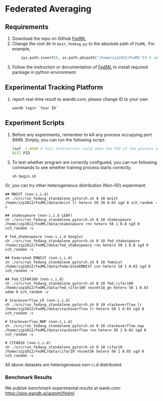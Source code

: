 # Federated Averaging

## Requirements

1. Download the repo on Github [FedML](https://github.com/FedML-AI/FedML)
2. Change the root dir in `main_fedavg.py` to the absolute path of `FedML`. For example,
    ```python
        sys.path.insert(0, os.path.abspath("/home/zzp1012/FedML")) # add the root dir of FedML
    ```
3. Follow the instruction or documentation of [FedML](https://github.com/FedML-AI/FedML) to install required package in python environment.

## Experimental Tracking Platform 

1. report real-time result to wandb.com, please change ID to your own
    ```
    wandb login `Your ID`
    ```

## Experiment Scripts

1. Before any experiments, remember to kill any process occupying port 8999. Simply, you can run the following script:
    ```bash
    lsof -i:8999 # this instruction could show the PID of the process occupying port 8999
    kill PID
    ```

2. To test whether program are correctly configured, you can run following commands to see whether training process starts correctly.
    ```
    sh begin.sh
    ```

Or, you can try other heterogeneous distribution (Non-IID) experiment:
``` 
## MNIST (non-i.i.d)
sh ./src/run_fedavg_standalone_pytorch.sh 0 10 mnist /home/zzp1012/FedML/data/mnist lr hetero 50 20 0.03 sgd 0 sch_random -v

## shakespeare (non-i.i.d LEAF)
sh ./src/run_fedavg_standalone_pytorch.sh 0 10 shakespeare /home/zzp1012/FedML/data/shakespeare rnn hetero 50 1 0.8 sgd 0 sch_random -v

# fed_shakespeare (non-i.i.d Google)
sh ./src/run_fedavg_standalone_pytorch.sh 0 10 fed_shakespeare /home/zzp1012/FedML/data/fed_shakespeare rnn hetero 50 1 0.8 sgd 0 sch_random -v

## Federated EMNIST (non-i.i.d)
sh ./src/run_fedavg_standalone_pytorch.sh 0 10 femnist /home/zzp1012/FedML/data/FederatedEMNIST cnn hetero 50 1 0.03 sgd 0 sch_random -v

## Fed_CIFAR100 (non-i.i.d)
sh ./src/run_fedavg_standalone_pytorch.sh 0 10 fed_cifar100 /home/zzp1012/FedML/data/fed_cifar100 resnet18_gn hetero 50 1 0.03 adam 0 sch_random -v

# Stackoverflow_LR (non-i.i.d)
sh ./src/run_fedavg_standalone_pytorch.sh 0 10 stackoverflow_lr /home/zzp1012/FedML/data/stackoverflow lr hetero 50 1 0.03 sgd 0 sch_random -v

# Stackoverflow_NWP (non-i.i.d)
sh ./src/run_fedavg_standalone_pytorch.sh 0 10 stackoverflow_nwp /home/zzp1012/FedML/data/stackoverflow rnn hetero 50 1 0.03 sgd 0 sch_random -v
 
# CIFAR10 (non-i.i.d) 
sh ./src/run_fedavg_standalone_pytorch.sh 0 10 cifar10 /home/zzp1012/FedML/data/cifar10 resnet56 hetero 50 1 0.03 sgd 0 sch_random -v
```

All above datasets are heterogeneous non-i.i.d distributed.

### Benchmark Results
We publish benchmark experimental results at wanb.com: \
https://app.wandb.ai/automl/fedml
